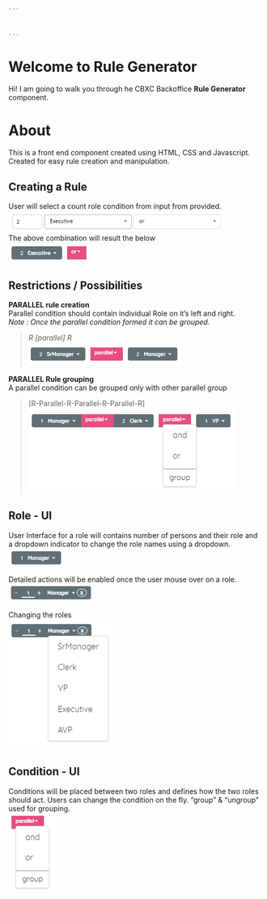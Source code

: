 ```yaml
---


---
```


<h1 id="welcome-to-rule-generator">Welcome to Rule Generator</h1>
<p>Hi! I am going to walk you through he CBXC Backoffice <strong>Rule Generator</strong> component.</p>
<h1 id="about">About</h1>
<p>This is a front end component created using HTML, CSS and Javascript. Created for easy rule creation and manipulation.</p>
<h2 id="creating-a-rule"><strong>Creating a Rule</strong></h2>
<p>User will select a count role condition from input from provided.<br>
<img src="https://raw.githubusercontent.com/krish4u/RuleBuilder/master/RuleGen_Inputs.PNG" alt=""><br>
The above combination will result the below<br>
<img src="https://raw.githubusercontent.com/krish4u/RuleBuilder/master/RuleGen_Inputs_Output.PNG" alt="enter image description here"></p>
<h2 id="restrictions--possibilities">Restrictions / Possibilities</h2>
<p><strong>PARALLEL rule creation</strong><br>
Parallel condition should contain individual Role on it’s left and right.<br>
<em>Note : Once the parallel condition formed it can be grouped.</em></p>
<blockquote>
<p><em>R [parallel] R</em><br>
<img src="https://raw.githubusercontent.com/krish4u/RuleBuilder/master/Parallel%20Allowed.PNG" alt="enter image description here"></p>
</blockquote>
<p><strong>PARALLEL Rule grouping</strong><br>
A parallel condition can be grouped only with other parallel group</p>
<blockquote>
<p>[R-Parallel-R-Parallel-R-Parallel-R]  <img src="https://raw.githubusercontent.com/krish4u/RuleBuilder/master/Parallel_Grouping_Allowed.PNG" alt="enter image descriptionhere"></p>
</blockquote>
<h2 id="role---ui">Role - UI</h2>
<p>User Interface for a role will contains number of persons and their role and a dropdown indicator to change the role names using a dropdown.<br>
<img src="https://raw.githubusercontent.com/krish4u/RuleBuilder/master/Role_UI.PNG" alt="Role Normal State"></p>
<p>Detailed actions will be enabled once the user mouse over on a role.<br>
<img src="https://raw.githubusercontent.com/krish4u/RuleBuilder/master/Role_Expanded_UI.PNG" alt="Role Detailed Action State"></p>
<p>Changing the roles<br>
<img src="https://raw.githubusercontent.com/krish4u/RuleBuilder/master/Role_Dropdown_UI.PNG" alt="Changing the roles dropdown"></p>
<h2 id="condition---ui">Condition - UI</h2>
<p>Conditions will be placed between two roles and defines how the two roles should act. Users can change the condition on the fly. “group” &amp; “ungroup” used for grouping.<br>
<img src="https://github.com/krish4u/RuleBuilder/blob/master/Condition_UI.PNG?raw=true" alt="Condition UI"></p>


<!--stackedit_data:
eyJoaXN0b3J5IjpbLTExMDMxODY5NTddfQ==
-->